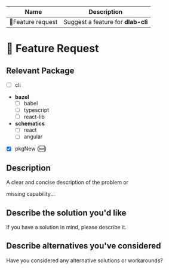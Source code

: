 | Name                       | Description               |
| -------------------------- | --------------------------|
| &#x1F680;Feature request   | Suggest a feature for __dlab-cli__ |

# &#x1F680; Feature Request

## Relevant Package

<!-- edit -->
- [ ] cli
- **bazel**
  - [ ] babel
  - [ ] typescript
  - [ ] react-lib
- **schematics**
  - [ ] react
  - [ ] angular
- [x] pkgNew (&#x1F195;)

## Description

<!-- edit --> A clear and concise description of the problem or 
missing capability...

## Describe the solution you'd like

<!-- edit--> If you have a solution in mind, please describe it.

## Describe alternatives you've considered

<!-- edit--> Have you considered any alternative solutions or workarounds?